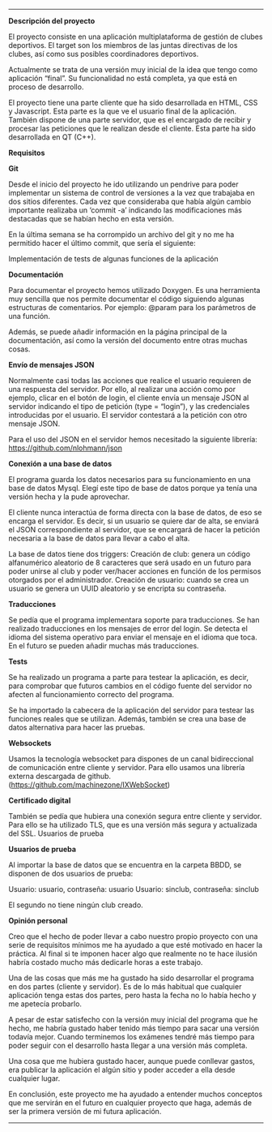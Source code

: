  
***********************************************

**Descripción del proyecto**

El proyecto consiste en una aplicación multiplataforma de gestión de clubes deportivos. El target son los miembros de las juntas directivas de los clubes, así como sus posibles coordinadores deportivos. 

Actualmente se trata de una versión muy inicial de la idea que tengo como aplicación “final”. Su funcionalidad no está completa, ya que está en proceso de desarrollo. 

El proyecto tiene una parte cliente que ha sido desarrollada en HTML, CSS y Javascript. Esta parte es la que ve el usuario final de la aplicación. También dispone de una parte servidor, que es el encargado de recibir y procesar las peticiones que le realizan desde el cliente. Esta parte ha sido desarrollada en QT (C++).

**Requisitos**

**Git**

Desde el inicio del proyecto he ido utilizando un pendrive para poder implementar un sistema de control de versiones a la vez que trabajaba en dos sitios diferentes. Cada vez que consideraba que había algún cambio importante realizaba un ‘commit -a’ indicando las modificaciones más destacadas que se habían hecho en esta versión. 

En la última semana se ha corrompido un archivo del git y no me ha permitido hacer el último commit, que sería el siguiente: 

Implementación de tests de algunas funciones de la aplicación


**Documentación**

Para documentar el proyecto hemos utilizado Doxygen. Es una herramienta muy sencilla que nos permite documentar el código siguiendo algunas estructuras de comentarios. Por ejemplo: @param para los parámetros de una función.

Además, se puede añadir información en la página principal de la documentación, así como la versión del documento entre otras muchas cosas. 


**Envío de mensajes JSON**

Normalmente casi todas las acciones que realice el usuario requieren de una respuesta del servidor. Por ello, al realizar una acción como por ejemplo, clicar en el botón de login, el cliente envía un mensaje JSON al servidor indicando el tipo de petición (type = “login”), y las credenciales introducidas por el usuario. El servidor contestará a la petición con otro mensaje JSON.

Para el uso del JSON en el servidor hemos necesitado la siguiente librería: 
https://github.com/nlohmann/json

**Conexión a una base de datos**

El programa guarda los datos necesarios para su funcionamiento en una base de datos Mysql. Elegí este tipo de base de datos porque ya tenía una versión hecha y la pude aprovechar.

El cliente nunca interactúa de forma directa con la base de datos, de eso se encarga el servidor. Es decir, si un usuario se quiere dar de alta, se enviará el JSON correspondiente al servidor, que se encargará de hacer la petición necesaria a la base de datos para llevar a cabo el alta. 

La base de datos tiene dos triggers: 
Creación de club: genera un código alfanumérico aleatorio de 8 caracteres que será usado en un futuro para poder unirse al club y poder ver/hacer acciones en función de los permisos otorgados por el administrador. 
Creación de usuario: cuando se crea un usuario se genera un UUID aleatorio y se encripta su contraseña.

**Traducciones**

Se pedía que el programa implementara soporte para traducciones. Se han realizado traducciones en los mensajes de error del login. Se detecta el idioma del sistema operativo para enviar el mensaje en el idioma que toca. En el futuro se pueden añadir muchas más traducciones.

**Tests**

Se ha realizado un programa a parte para testear la aplicación, es decir, para comprobar que futuros cambios en el código fuente del servidor no afecten al funcionamiento correcto del programa. 

Se ha importado la cabecera de la aplicación del servidor para testear las funciones reales que se utilizan. Además, también se crea una base de datos alternativa para hacer las pruebas. 


**Websockets**

Usamos la tecnología websocket para dispones de un canal bidireccional de comunicación entre cliente y servidor. Para ello usamos una librería externa descargada de github. (https://github.com/machinezone/IXWebSocket) 

**Certificado digital**

También se pedía que hubiera una conexión segura entre cliente y servidor. Para ello se ha utilizado TLS, que es una versión más segura y actualizada del SSL.
Usuarios de prueba




**Usuarios de prueba**

Al importar la base de datos que se encuentra en la carpeta BBDD, se disponen de dos usuarios de prueba:

Usuario: usuario, contraseña: usuario
Usuario: sinclub, contraseña: sinclub

El segundo no tiene ningún club creado.




**Opinión personal**

Creo que el hecho de poder llevar a cabo nuestro propio proyecto con una serie de requisitos mínimos me ha ayudado a que esté motivado en hacer la práctica. Al final si te imponen hacer algo que realmente no te hace ilusión habría costado mucho más dedicarle horas a este trabajo.

Una de las cosas que más me ha gustado ha sido desarrollar el programa en dos partes (cliente y servidor). Es de lo más habitual que cualquier aplicación tenga estas dos partes, pero hasta la fecha no lo había hecho y me apetecía probarlo. 

A pesar de estar satisfecho con la versión muy inicial del programa que he hecho, me habría gustado haber tenido más tiempo para sacar una versión todavía mejor. Cuando terminemos los exámenes tendré más tiempo para poder seguir con el desarrollo hasta llegar a una versión más completa.

Una cosa que me hubiera gustado hacer, aunque puede conllevar gastos, era publicar la aplicación el algún sitio y poder acceder a ella desde cualquier lugar. 

En conclusión, este proyecto me ha ayudado a entender muchos conceptos que me servirán en el futuro en cualquier proyecto que haga, además de ser la primera versión de mi futura aplicación.

***********************************************
